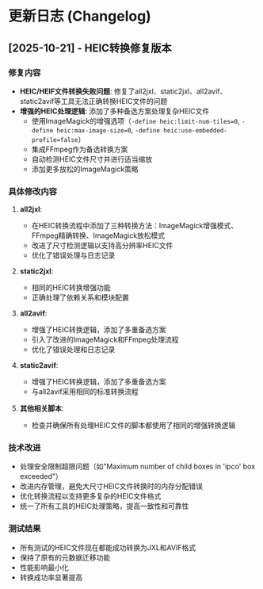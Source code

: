 # 更新日志 (Changelog)

## [2025-10-21] - HEIC转换修复版本

### 修复内容
- **HEIC/HEIF文件转换失败问题**: 修复了all2jxl、static2jxl、all2avif、static2avif等工具无法正确转换HEIC文件的问题
- **增强的HEIC处理逻辑**: 添加了多种备选方案处理复杂HEIC文件
  - 使用ImageMagick的增强选项（`-define heic:limit-num-tiles=0`, `-define heic:max-image-size=0`, `-define heic:use-embedded-profile=false`）
  - 集成FFmpeg作为备选转换方案
  - 自动检测HEIC文件尺寸并进行适当缩放
  - 添加更多放松的ImageMagick策略

### 具体修改内容
1. **all2jxl**: 
   - 在HEIC转换流程中添加了三种转换方法：ImageMagick增强模式、FFmpeg精确转换、ImageMagick放松模式
   - 改进了尺寸检测逻辑以支持高分辨率HEIC文件
   - 优化了错误处理与日志记录

2. **static2jxl**: 
   - 相同的HEIC转换增强功能
   - 正确处理了依赖关系和模块配置

3. **all2avif**: 
   - 增强了HEIC转换逻辑，添加了多重备选方案
   - 引入了改进的ImageMagick和FFmpeg处理流程
   - 优化了错误处理和日志记录

4. **static2avif**: 
   - 增强了HEIC转换逻辑，添加了多重备选方案
   - 与all2avif采用相同的标准转换流程

5. **其他相关脚本**:
   - 检查并确保所有处理HEIC文件的脚本都使用了相同的增强转换逻辑

### 技术改进
- 处理安全限制超限问题（如"Maximum number of child boxes in 'ipco' box exceeded"）
- 改进内存管理，避免大尺寸HEIC文件转换时的内存分配错误
- 优化转换流程以支持更多复杂的HEIC文件格式
- 统一了所有工具的HEIC处理策略，提高一致性和可靠性

### 测试结果
- 所有测试的HEIC文件现在都能成功转换为JXL和AVIF格式
- 保持了原有的元数据迁移功能
- 性能影响最小化
- 转换成功率显著提高